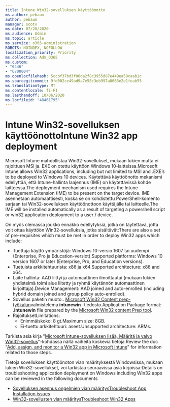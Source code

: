 ```yaml
---
title: Intune Win32-sovelluksen käyttöönotto
ms.author: pebaum
author: pebaum
manager: scotv
ms.date: 07/28/2020
ms.audience: Admin
ms.topic: article
ms.service: o365-administration
ROBOTS: NOINDEX, NOFOLLOW
localization_priority: Priority
ms.collection: Adm_O365
ms.custom:
- "6446"
- "6700004"
ms.openlocfilehash: 5ccbf37bd3f06da2f8c3955d87e449ea58caab1c
ms.sourcegitcommit: 9fd002ce49ad9a7e58c3eb997a8063e2e1feab55
ms.translationtype: MT
ms.contentlocale: fi-FI
ms.lasthandoff: 10/06/2020
ms.locfileid: "48461795"
---
```

# <a name="intune-win32-app-deployment"></a><span data-ttu-id="8fc96-102">Intune Win32-sovelluksen käyttöönotto</span><span class="sxs-lookup"><span data-stu-id="8fc96-102">Intune Win32 app deployment</span></span>

<span data-ttu-id="8fc96-103">Microsoft Intune mahdollistaa Win32-sovellukset, mukaan lukien mutta ei rajoittuen MSI ja. EXE on otettu käyttöön Windows 10-laitteissa.</span><span class="sxs-lookup"><span data-stu-id="8fc96-103">Microsoft Intune allows Win32 applications, including but not limited to MSI and .EXE’s to be deployed to Windows 10 devices.</span></span> <span data-ttu-id="8fc96-104">Käytettävä käyttöönotto mekanismi edellyttää, että Intune-hallinta laajennus (IME) on käytettävissä kohde laitteessa.</span><span class="sxs-lookup"><span data-stu-id="8fc96-104">The deployment mechanism used requires the Intune Management Extension (IME) to be present on the target device.</span></span> <span data-ttu-id="8fc96-105">IME asennetaan automaattisesti, koska se on kohdistettu PowerShell-komento sarjaan tai Win32-sovelluksen käyttöönottoon käyttäjälle tai laitteelle.</span><span class="sxs-lookup"><span data-stu-id="8fc96-105">The IME will be installed automatically as a result of targeting a powershell script or win32 application deployment to a user / device.</span></span>

<span data-ttu-id="8fc96-106">On myös olemassa joukko ennakko edellytyksiä, jotka on täytettävä, jotta voit ottaa käyttöön Win32-sovelluksia, jotka sisältävät:</span><span class="sxs-lookup"><span data-stu-id="8fc96-106">There are also a set of pre-requisites which must be met in order to deploy Win32 apps which include:</span></span>

- <span data-ttu-id="8fc96-107">Tuettuja käyttö ympäristöjä: Windows 10-versio 1607 tai uudempi (Enterprise, Pro ja Education-versiot).</span><span class="sxs-lookup"><span data-stu-id="8fc96-107">Supported platforms: Windows 10 version 1607 or later (Enterprise, Pro, and Education versions).</span></span>
- <span data-ttu-id="8fc96-108">Tuetuista arkkitehtuurista: x86 ja x64.</span><span class="sxs-lookup"><span data-stu-id="8fc96-108">Supported architecture: x86 and x64.</span></span>
- <span data-ttu-id="8fc96-109">Laite hallinta: AAD liittyi ja automaattinen ilmoittautui (mukaan lukien yhdistelmä toimi alue liitetty ja ryhmä käytännön automaattinen kirjoittaja).</span><span class="sxs-lookup"><span data-stu-id="8fc96-109">Device Management: AAD joined and auto-enrolled (including hybrid domain joined and group policy auto-enrolled).</span></span>
- <span data-ttu-id="8fc96-110">Sovellus paketin muoto:. [Microsoft Win32 Content prep-työkalun](https://docs.microsoft.com/mem/intune/apps/apps-win32-prepare)valmistelema **intunewin** -tiedosto.</span><span class="sxs-lookup"><span data-stu-id="8fc96-110">Application Package format: .**intunewin**  file prepared by the [Microsoft Win32 content Prep tool](https://docs.microsoft.com/mem/intune/apps/apps-win32-prepare).</span></span>
- <span data-ttu-id="8fc96-111">Rajoitukset</span><span class="sxs-lookup"><span data-stu-id="8fc96-111">Limitations:</span></span>
    - <span data-ttu-id="8fc96-112">Enimmäiskoko: 8 gt.</span><span class="sxs-lookup"><span data-stu-id="8fc96-112">Maximum size: 8GB.</span></span>
    - <span data-ttu-id="8fc96-113">Ei-tuettu arkkitehtuuri: aseet.</span><span class="sxs-lookup"><span data-stu-id="8fc96-113">Unsupported architecture: ARMs.</span></span>

<span data-ttu-id="8fc96-114">Tarkista asia kirja "[Microsoft Intune-sovelluksen lisää, Määritä ja valvo Win32-sovellus](https://docs.microsoft.com/mem/intune/apps/apps-win32-add)"-kohdassa näitä vaiheita koskevia tietoja.</span><span class="sxs-lookup"><span data-stu-id="8fc96-114">Review the doc "[Add, assign, and monitor a Win32 app in Microsoft Intune](https://docs.microsoft.com/mem/intune/apps/apps-win32-add)" for information related to those steps.</span></span>

<span data-ttu-id="8fc96-115">Tietoja sovelluksen käyttöönoton vian määrityksestä Windowsissa, mukaan lukien Win32-sovellukset, voi tarkistaa seuraavissa asia kirjoissa:</span><span class="sxs-lookup"><span data-stu-id="8fc96-115">Details on troubleshooting application deployment on Windows including Win32 apps can be reviewed in the following documents</span></span>

- [<span data-ttu-id="8fc96-116">Sovelluksen asennus ongelmien vian määritys</span><span class="sxs-lookup"><span data-stu-id="8fc96-116">Troubleshoot App Installation issues</span></span>](https://docs.microsoft.com/mem/intune/apps/troubleshoot-app-install)  
- [<span data-ttu-id="8fc96-117">Win32-sovellusten vian määritys</span><span class="sxs-lookup"><span data-stu-id="8fc96-117">Troubleshoot Win32 Apps</span></span>](https://docs.microsoft.com/mem/intune/apps/apps-win32-troubleshoot)